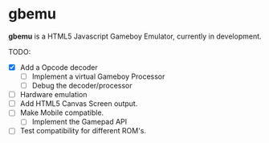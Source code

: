 # gbemu

**gbemu** is a HTML5 Javascript Gameboy Emulator, currently in development.

TODO:
- [x] Add a Opcode decoder
	- [ ] Implement a virtual Gameboy Processor
	- [ ] Debug the decoder/processor
- [ ] Hardware emulation
- [ ] Add HTML5 Canvas Screen output.
- [ ] Make Mobile compatible.
	- [ ] Implement the Gamepad API
- [ ] Test compatibility for different ROM's.
